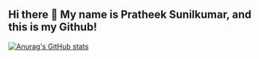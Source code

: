 ## Hi there 👋 My name is Pratheek Sunilkumar, and this is my Github!

[![Anurag's GitHub stats](https://github-readme-stats.vercel.app/api?username=pratheek28)](https://github.com/anuraghazra/github-readme-stats)
<!--
**pratheek28/pratheek28** is a ✨ _special_ ✨ repository because its `README.md` (this file) appears on your GitHub profile.

Here are some ideas to get you started:

- 🔭 I’m currently working on ...
- 🌱 I’m currently learning ...
- 👯 I’m looking to collaborate on ...
- 🤔 I’m looking for help with ...
- 💬 Ask me about ...
- 📫 How to reach me: ...
- 😄 Pronouns: ...
- ⚡ Fun fact: ...
-->
